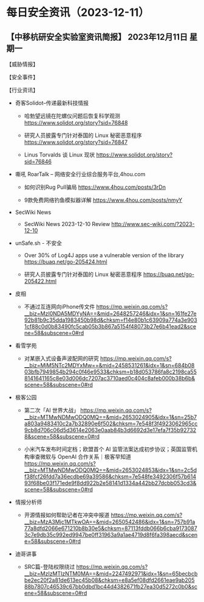 # 每日安全资讯（2023-12-11）

【中移杭研安全实验室资讯简报】
2023年12月11日 星期一
---------------------------
【威胁情报】

【安全事件】

【行业资讯】

- 奇客Solidot–传递最新科技情报
  - 哈勃望远镜在陀螺仪问题后恢复科学观测
https://www.solidot.org/story?sid=76848

  - 研究人员披露专门针对泰国的 Linux 秘密恶意程序
https://www.solidot.org/story?sid=76847

  - Linus Torvalds 谈 Linux 现状
https://www.solidot.org/story?sid=76846

- 嘶吼 RoarTalk – 网络安全行业综合服务平台,4hou.com
  - 如何识别Rug Pull骗局
https://www.4hou.com/posts/3rDn

  - 9款免费网络钓鱼模拟器详解
https://www.4hou.com/posts/nmyY

- SecWiki News
  - SecWiki News 2023-12-10 Review
http://www.sec-wiki.com/?2023-12-10

- unSafe.sh - 不安全
  - Over 30% of Log4J apps use a vulnerable version of the library
https://buaq.net/go-205424.html

  - 研究人员披露专门针对泰国的 Linux 秘密恶意程序
https://buaq.net/go-205422.html

- 皮相
  - 不通过互连网向iPhone传文件
https://mp.weixin.qq.com/s?__biz=MzI0NDA5MDYyNA==&mid=2648257246&idx=1&sn=161fe27e92b81b9c35dda1983450b98d&chksm=f14e80b1c63909a774a3e9031cf88c0d0b83490fc5cab05b3b867a5154f48073b27e6b41ead2&scene=58&subscene=0#rd

- 看雪学苑
  - 对某嵌入式设备声波配网的研究
https://mp.weixin.qq.com/s?__biz=MjM5NTc2MDYxMw==&mid=2458531261&idx=1&sn=684b0803bfb7949854b294c0f46e9533&chksm=b18d053786fa8c2198ca558141641165c8e03d006dc7207ac3710aed0c404c8afeb000b38b6b&scene=58&subscene=0#rd

- 极客公园
  - 第二次「AI 世界大战」
https://mp.weixin.qq.com/s?__biz=MTMwNDMwODQ0MQ==&mid=2653024905&idx=1&sn=25b7a803a9483410c2a7b32890e6f502&chksm=7e548f3f4923062965cc9cb8d706c06d5d3614e2063e0aab84b3d6692d3e17efa7f35b927328&scene=58&subscene=0#rd

  - 小米汽车发布时间定档；欧盟首个 AI 监管法案达成初步协议；英国监管机构审查微软与 OpenAI 合作关系｜极客早知道
https://mp.weixin.qq.com/s?__biz=MTMwNDMwODQ0MQ==&mid=2653024853&idx=1&sn=2c5df38fcf26fdd7a36ecdbe69a39586&chksm=7e548fe3492306f57b61493f68be03f171ede9f8dd922b2e58141d1334a442bb27dcbb053cd3&scene=58&subscene=0#rd

- 情报分析师
  - 开源情报如何帮助记者在冲突中报道
https://mp.weixin.qq.com/s?__biz=MzA3Mjc1MTkwOA==&mid=2650542486&idx=1&sn=757b91a77a8dfd2066e671210b8b30e5&chksm=87113fddb066b6cba91730873c7e9db35c992ed9947be0ff31963a9a1ae4719d8f6fa398aecd&scene=58&subscene=0#rd

- 迪哥讲事
  - SRC篇-登陆权限绕过
https://mp.weixin.qq.com/s?__biz=MzIzMTIzNTM0MA==&mid=2247492971&idx=1&sn=65becbcbbe2ec20f2a81de613ec45b08&chksm=e8a5ef08dfd2661eae9ab20588b7807c46539c67bb0dbd1bc44d4382671fb27ea30d5272c0b0&scene=58&subscene=0#rd

